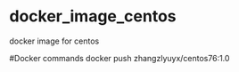 # docker_image_centos
docker image for centos

#Docker commands
docker push zhangzlyuyx/centos76:1.0
